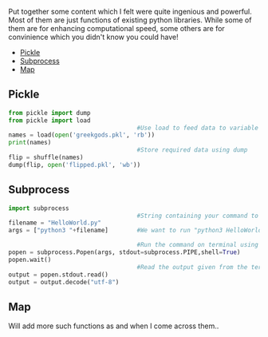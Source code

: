 Put together some content which I felt were quite ingenious and powerful. Most of them are just functions of existing python libraries. While some of them are for enhancing computational speed, some others are for convinience which you didn't know you could have!  

- [Pickle](#pickle)
- [Subprocess](#subprocess)
- [Map](#map)

## Pickle

```Python
from pickle import dump
from pickle import load
                                    #Use load to feed data to variable
names = load(open('greekgods.pkl', 'rb'))
print(names)
                                    #Store required data using dump
flip = shuffle(names)
dump(flip, open('flipped.pkl', 'wb'))
```

## Subprocess

```Python
import subprocess
                                    #String containing your command to run on terminal
filename = "HelloWorld.py"
args = ["python3 "+filename]        #We want to run "python3 HelloWorld.py"

                                    #Run the command on terminal using subprocess
popen = subprocess.Popen(args, stdout=subprocess.PIPE,shell=True)
popen.wait()
                                    #Read the output given from the terminal
output = popen.stdout.read()
output = output.decode("utf-8")
```

## Map


Will add more such functions as and when I come across them..
